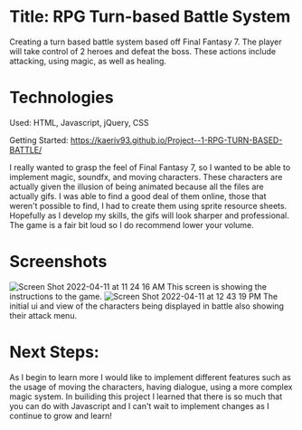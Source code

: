 
# Title: RPG Turn-based Battle System
Creating a turn based battle system based off Final Fantasy 7. The player will take control of 2 heroes and defeat the boss. These actions include attacking, using magic, as well as healing. 


# Technologies 
Used: HTML, Javascript, jQuery, CSS

Getting Started:
https://kaeriv93.github.io/Project--1-RPG-TURN-BASED-BATTLE/

I really wanted to grasp the feel of Final Fantasy 7, so I wanted to be able to implement magic, soundfx, and moving characters. These characters are actually given the illusion of being animated because all the files are actually gifs. I was able to find a good deal of them online, those that weren't possible to find, I had to create them using sprite resource sheets. Hopefully as I develop my skills, the gifs will look sharper and professional. 
The game is a fair bit loud so I do recommend lower your volume.

# Screenshots
![Screen Shot 2022-04-11 at 11 24 16 AM](https://user-images.githubusercontent.com/95429272/162798297-819cf9bc-f86f-4dcc-bd8a-50219b489765.png)
This screen  is showing the instructions to the game.
![Screen Shot 2022-04-11 at 12 43 19 PM](https://user-images.githubusercontent.com/95429272/162798598-cce7a5a7-cfe9-46e8-af50-f718594bfa03.png)
The initial ui and view of the characters being displayed in battle also showing their attack menu.


# Next Steps: 
As I begin to learn more I would like to implement different features such as the usage of moving the characters, having dialogue, using a more complex magic system. In builiding this project I learned that there is so much that you can do with Javascript and I can't wait to implement changes as I continue to grow and learn!
